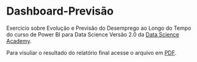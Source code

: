 # Dashboard-Previsão

Exercicio sobre Evolução e Previsão do Desemprego ao Longo do Tempo do curso de Power BI para Data Science Versão 2.0 da 
[Data Science Academy](https://www.datascienceacademy.com.br/start).


Para visuliar o resultado do relatório final acesse o arquivo em [PDF](https://github.com/maisonhenrique/dashboard-powerbi/blob/3f6477aeaf9fe1f62e3c48a2ebdbe85f5e30b472/Dashboard_Previsao/Dashboard-Previsao.pdf).

